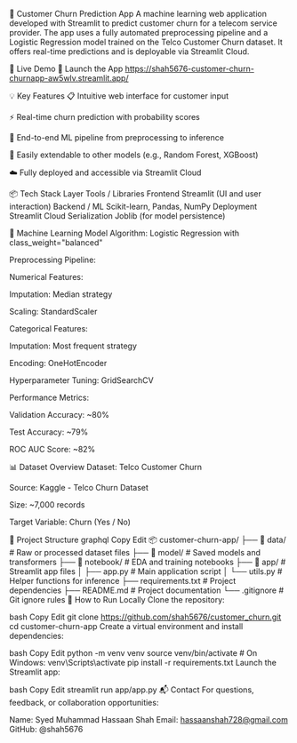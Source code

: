 🔮 Customer Churn Prediction App
A machine learning web application developed with Streamlit to predict customer churn for a telecom service provider. The app uses a fully automated preprocessing pipeline and a Logistic Regression model trained on the Telco Customer Churn dataset. It offers real-time predictions and is deployable via Streamlit Cloud.

🚀 Live Demo
🔗 Launch the App
https://shah5676-customer-churn-churnapp-aw5wlv.streamlit.app/

💡 Key Features
📋 Intuitive web interface for customer input

⚡ Real-time churn prediction with probability scores

🧪 End-to-end ML pipeline from preprocessing to inference

🔁 Easily extendable to other models (e.g., Random Forest, XGBoost)

☁️ Fully deployed and accessible via Streamlit Cloud

📦 Tech Stack
Layer	Tools / Libraries
Frontend	Streamlit (UI and user interaction)
Backend / ML	Scikit-learn, Pandas, NumPy
Deployment	Streamlit Cloud
Serialization	Joblib (for model persistence)

🧠 Machine Learning Model
Algorithm: Logistic Regression with class_weight="balanced"

Preprocessing Pipeline:

Numerical Features:

Imputation: Median strategy

Scaling: StandardScaler

Categorical Features:

Imputation: Most frequent strategy

Encoding: OneHotEncoder

Hyperparameter Tuning: GridSearchCV

Performance Metrics:

Validation Accuracy: ~80%

Test Accuracy: ~79%

ROC AUC Score: ~82%

📊 Dataset Overview
Dataset: Telco Customer Churn

Source: Kaggle - Telco Churn Dataset

Size: ~7,000 records

Target Variable: Churn (Yes / No)

📁 Project Structure
graphql
Copy
Edit
📦 customer-churn-app/
├── 📁 data/                  # Raw or processed dataset files
├── 📁 model/                 # Saved models and transformers
├── 📁 notebook/              # EDA and training notebooks
├── 📁 app/                   # Streamlit app files
│   ├── app.py               # Main application script
│   └── utils.py             # Helper functions for inference
├── requirements.txt         # Project dependencies
├── README.md                # Project documentation
└── .gitignore               # Git ignore rules
📌 How to Run Locally
Clone the repository:

bash
Copy
Edit
git clone https://github.com/shah5676/customer_churn.git
cd customer-churn-app
Create a virtual environment and install dependencies:

bash
Copy
Edit
python -m venv venv
source venv/bin/activate  # On Windows: venv\Scripts\activate
pip install -r requirements.txt
Launch the Streamlit app:

bash
Copy
Edit
streamlit run app/app.py
📬 Contact
For questions, feedback, or collaboration opportunities:

Name: Syed Muhammad Hassaan Shah
Email: hassaanshah728@gmail.com
GitHub: @shah5676



